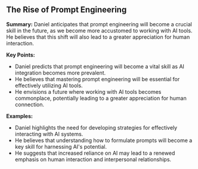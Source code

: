 ## The Rise of Prompt Engineering

**Summary:**  Daniel anticipates that prompt engineering will become a crucial skill in the future, as we become more accustomed to working with AI tools. He believes that this shift will also lead to a greater appreciation for human interaction.

**Key Points:**

* Daniel predicts that prompt engineering will become a vital skill as AI integration becomes more prevalent.
* He believes that mastering prompt engineering will be essential for effectively utilizing AI tools.
* He envisions a future where working with AI tools becomes commonplace, potentially leading to a greater appreciation for human connection.

**Examples:**

* Daniel highlights the need for developing strategies for effectively interacting with AI systems.
* He believes that understanding how to formulate prompts will become a key skill for harnessing AI's potential.
* He suggests that increased reliance on AI may lead to a renewed emphasis on human interaction and interpersonal relationships.